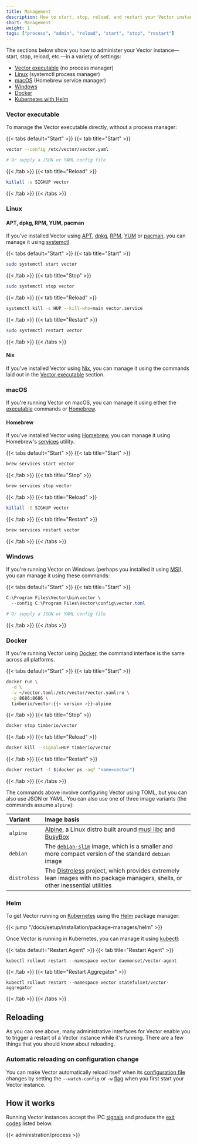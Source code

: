 ```yaml
---
title: Management
description: How to start, stop, reload, and restart your Vector instance
short: Management
weight: 1
tags: ["process", "admin", "reload", "start", "stop", "restart"]
---
```


The sections below show you how to administer your Vector instance—start, stop, reload, etc.—in a variety of settings:

* [Vector executable](#vector-executable) (no process manager)
* [Linux](#linux) (systemctl process manager)
* [macOS](#macos) (Homebrew service manager)
* [Windows](#windows)
* [Docker](#docker)
* [Kubernetes with Helm](#helm)

### Vector executable

To manage the Vector executable directly, without a process manager:

{{< tabs default="Start" >}}
{{< tab title="Start" >}}

```bash
vector --config /etc/vector/vector.yaml

# Or supply a JSON or YAML config file
```

{{< /tab >}}
{{< tab title="Reload" >}}

```bash
killall -s SIGHUP vector
```

{{< /tab >}}
{{< /tabs >}}

### Linux

#### APT, dpkg, RPM, YUM, pacman

If you've installed Vector using [APT], [dpkg], [RPM], [YUM] or [pacman], you can manage it using [systemctl].

{{< tabs default="Start" >}}
{{< tab title="Start" >}}

```bash
sudo systemctl start vector
```

{{< /tab >}}
{{< tab title="Stop" >}}

```bash
sudo systemctl stop vector
```

{{< /tab >}}
{{< tab title="Reload" >}}

```bash
systemctl kill -s HUP --kill-who=main vector.service
```

{{< /tab >}}
{{< tab title="Restart" >}}

```bash
sudo systemctl restart vector
```

{{< /tab >}}
{{< /tabs >}}

#### Nix

If you've installed Vector using [Nix], you can manage it using the commands laid out in the [Vector
executable](#vector-executable) section.

### macOS

If you're running Vector on macOS, you can manage it using either the [executable](#vector-executable) commands or
[Homebrew](#homebrew).

#### Homebrew

If you've installed Vector using [Homebrew], you can manage it using Homebrew's [services][brew_services] utility.

{{< tabs default="Start" >}}
{{< tab title="Start" >}}

```bash
brew services start vector
```

{{< /tab >}}
{{< tab title="Stop" >}}

```bash
brew services stop vector
```

{{< /tab >}}
{{< tab title="Reload" >}}

```bash
killall -S SIGHUP vector
```

{{< /tab >}}
{{< tab title="Restart" >}}

```bash
brew services restart vector
```

{{< /tab >}}
{{< /tabs >}}

### Windows

If you're running Vector on Windows (perhaps you installed it using [MSI]), you can manage it using these commands:

{{< tabs default="Start" >}}
{{< tab title="Start" >}}

```powershell
C:\Program Files\Vector\bin\vector \
  --config C:\Program Files\Vector\config\vector.toml

# Or supply a JSON or YAML config file
```

{{< /tab >}}
{{< /tabs >}}

### Docker

If you're running Vector using [Docker], the command interface is the same across all platforms.

{{< tabs default="Start" >}}
{{< tab title="Start" >}}

```bash
docker run \
  -d \
  -v ~/vector.toml:/etc/vector/vector.yaml:ro \
  -p 8686:8686 \
  timberio/vector:{{< version >}}-alpine
```

{{< /tab >}}
{{< tab title="Stop" >}}

```bash
docker stop timberio/vector
```

{{< /tab >}}
{{< tab title="Reload" >}}

```bash
docker kill --signal=HUP timberio/vector
```

{{< /tab >}}
{{< tab title="Restart" >}}

```bash
docker restart -f $(docker ps -aqf "name=vector")
```

{{< /tab >}}
{{< /tabs >}}

The commands above involve configuring Vector using TOML, but you can also use JSON or YAML. You can also use one of
three image variants (the commands assume `alpine`):

Variant | Image basis
:-------|:-----------
`alpine` | [Alpine](https://hub.docker.com/_/alpine), a Linux distro built around [musl libc](https://www.musl-libc.org) and [BusyBox](https://busybox.net)
`debian` | The [`debian-slim`](https://hub.docker.com/_/debian) image, which is a smaller and more compact version of the standard `debian` image
`distroless` | The [Distroless](https://github.com/GoogleContainerTools/distroless) project, which provides extremely lean images with no package managers, shells, or other inessential utilities

### Helm

To get Vector running on [Kubernetes] using the [Helm] package manager:

{{< jump "/docs/setup/installation/package-managers/helm" >}}

Once Vector is running in Kubernetes, you can manage it using [kubectl]:

{{< tabs default="Restart Agent" >}}
{{< tab title="Restart Agent" >}}

```shell
kubectl rollout restart --namespace vector daemonset/vector-agent
```

{{< /tab >}}
{{< tab title="Restart Aggregator" >}}

```shell
kubectl rollout restart --namespace vector statefulset/vector-aggregator
```

{{< /tab >}}
{{< /tabs >}}

## Reloading

As you can see above, many administrative interfaces for Vector enable you to trigger a restart of a Vector instance while it's running. There are a few things that you should know about reloading.

### Automatic reloading on configuration change

You can make Vector automatically reload itself when its [configuration file][configuration] changes by setting the `--watch-config` or `-w` [flag][watch_config] when you first start your Vector instance.

## How it works

Running Vector instances accept the IPC [signals](#signals) and produce the [exit codes](#exit-codes) listed below.

{{< administration/process >}}

[apt]: /docs/setup/installation/package-managers/apt
[brew_services]: https://github.com/Homebrew/homebrew-services
[bug]: https://github.com/vectordotdev/vector/issues/new?labels=type%3A+bug
[configuration]: /docs/reference/configuration
[docker]: /docs/setup/installation/platforms/docker
[dpkg]: /docs/setup/installation/package-managers/dpkg
[helm]: https://helm.sh
[homebrew]: /docs/setup/installation/package-managers/homebrew
[kubectl]: https://kubernetes.io/docs/reference/kubectl
[kubernetes]: https://kubernetes.io
[msi]: /docs/setup/installation/package-managers/msi
[nix]: /docs/setup/installation/package-managers/nix
[rpm]: /docs/setup/installation/package-managers/rpm
[pacman]: /docs/setup/installation/package-managers/pacman
[sources]: /docs/reference/configuration/sources
[systemctl]: https://man7.org/linux/man-pages//man1/systemctl.1.html
[watch_config]: /docs/reference/cli/#vector-watch-config
[yum]: /docs/setup/installation/package-managers/yum
